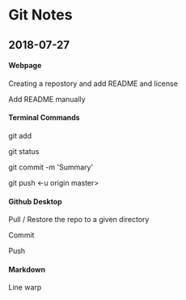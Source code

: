 # Git Notes

## 2018-07-27

#### Webpage

Creating a repostory and add README and license

Add README manually

#### Terminal Commands

git add

git status

git commit -m 'Summary'

git push <-u origin master>

#### Github Desktop

Pull / Restore the repo to a given directory

Commit

Push

#### Markdown

Line warp